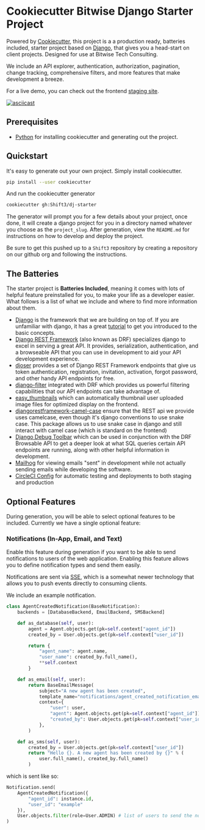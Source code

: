# Cookiecutter Bitwise Django Starter Project

Powered by [Cookiecutter](https://github.com/cookiecutter/cookiecutter), this project is a a production ready, batteries included, starter project based on [Django](https://www.djangoproject.com/), that gives you a head-start on client projects. Designed for use at Bitwise Tech Consulting.

We include an API explorer, authentication, authorization, pagination, change tracking, comprehensive filters, and more features that make development a breeze.

For a live demo, you can check out the frontend [staging site](https://boilerplate-client-react.shift3sandbox.com).

[![asciicast](https://asciinema.org/a/BxSb6BFQPei4Q9sRkTSNfYbwP.svg)](https://asciinema.org/a/BxSb6BFQPei4Q9sRkTSNfYbwP)

## Prerequisites

* [Python](https://www.python.org/) for installing cookiecutter and generating out the project.

## Quickstart

It's easy to generate out your own project. Simply install cookiecutter.
```bash
pip install --user cookiecutter
```

And run the cookiecutter generator
```bash
cookiecutter gh:Shift3/dj-starter
```

The generator will prompt you for a few details about your project, once done, it will create a django project for you in a directory named whatever you choose as the `project_slug`. After generation, view the `README.md` for instructions on how to develop and deploy the project.

Be sure to get this pushed up to a `Shift3` repository by creating a repository on our github org and following the instructions.

## The Batteries

The starter project is **Batteries Included**, meaning it comes with lots of helpful feature preinstalled for you, to make your life as a developer easier. What follows is a list of what we include and where to find more information about them.

* [Django](https://www.djangoproject.com/) is the framework that we are building on top of. If you are unfamiliar with django, it has a great [tutorial](https://www.djangoproject.com/start/) to get you introduced to the basic concepts.
* [Django REST Framework](https://www.django-rest-framework.org/) (also known as DRF) specializes django to excel in serving a great API. It provides, serialization, authentication, and a browseable API that you can use in development to aid your API development experience.
* [djoser](https://djoser.readthedocs.io/en/latest/introduction.html) provides a set of Django REST Framework endpoints that give us token authentication, registration, invitation, activation, forgot password, and other handy API endpoints for free.
* [django-filter](https://django-filter.readthedocs.io/) integrated with DRF which provides us powerful filtering capabilities that our API endpoints can take advantage of.
* [easy_thumbnails](https://github.com/SmileyChris/easy-thumbnails) which can automatically thumbnail user uploaded image files for optimized display on the frontend.
* [djangorestframework-camel-case](https://github.com/vbabiy/djangorestframework-camel-case) ensure that the REST api we provide uses camelcase, even though it's django conventions to use snake case. This package allows us to use snake case in django and still interact with camel case (which is standard on the frontend)
* [Django Debug Toolbar](https://django-debug-toolbar.readthedocs.io/en/latest/) which can be used in conjunction with the DRF Browsable API to get a deeper look at what SQL queries certain API endpoints are running, along with other helpful information in development.
* [Mailhog](https://github.com/mailhog/MailHog) for viewing emails "sent" in development while not actually sending emails while developing the software.
* [CircleCI Config](https://circleci.com/) for automatic testing and deployments to both staging and production

## Optional Features

During generation, you will be able to select optional features to be
included. Currently we have a single optional feature:

### Notifications (In-App, Email, and Text)

Enable this feature during generation if you want to be able to send
notifications to users of the web application. Enabling this feature
allows you to define notification types and send them easily.

Notifications are sent via
[SSE](https://developer.mozilla.org/en-US/docs/Web/API/Server-sent_events/Using_server-sent_events),
which is a somewhat newer technology that allows you to push events
directly to consuming clients.

We include an example notification.

```python
class AgentCreatedNotification(BaseNotification):
    backends = [DatabaseBackend, EmailBackend, SMSBackend]

    def as_database(self, user):
        agent = Agent.objects.get(pk=self.context["agent_id"])
        created_by = User.objects.get(pk=self.context["user_id"])

        return {
            "agent_name": agent.name,
            "user_name": created_by.full_name(),
            **self.context
        }

    def as_email(self, user):
        return BaseEmailMessage(
            subject="A new agent has been created",
            template_name="notifications/agent_created_notification_email.html",
            context={
                "user": user,
                "agent": Agent.objects.get(pk=self.context["agent_id"]),
                "created_by": User.objects.get(pk=self.context["user_id"]),
            },
        )

    def as_sms(self, user):
        created_by = User.objects.get(pk=self.context["user_id"])
        return "Hello {}. A new agent has been created by {}" % (
            user.full_name(), created_by.full_name()
        )
```

which is sent like so:

```python
Notification.send(
    AgentCreatedNotification({
        "agent_id": instance.id,
        "user_id": "example"
    }),
    User.objects.filter(role=User.ADMIN) # list of users to send the notifications to
)
```
